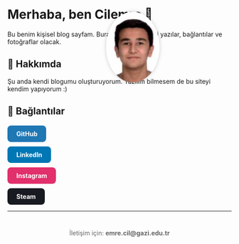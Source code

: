 <div style="position: absolute; left: 450px; top: 100px;">
  <img src="profil.jpeg" alt="Profil Fotoğrafı" style="width: 120px; border-radius: 50%; box-shadow: 0 0 10px rgba(0,0,0,0.2);">
</div>


# Merhaba, ben Cilemre 👋

Bu benim kişisel blog sayfam. Burada kendimle ilgili yazılar, bağlantılar ve fotoğraflar olacak.

## 📸 Hakkımda

Şu anda kendi blogumu oluşturuyorum. Yazılım bilmesem de bu siteyi kendim yapıyorum :)

## 🔗 Bağlantılar

<div style="display: flex; flex-direction: column; align-items: start; gap: 10px; margin-top: 20px;">

  <a href="https://github.com/cilemre" target="_blank" style="background-color: #1f77b4; color: white; padding: 10px 20px; border-radius: 8px; text-decoration: none; font-weight: bold; width: fit-content;">
    GitHub
  </a>

  <a href="https://www.linkedin.com/in/emre-%C3%A7il-95878731b/" target="_blank" style="background-color: #0077b5; color: white; padding: 10px 20px; border-radius: 8px; text-decoration: none; font-weight: bold; width: fit-content;">
    LinkedIn
  </a>

  <a href="https://www.instagram.com/emrecl__/" target="_blank" style="background-color: #E1306C; color: white; padding: 10px 20px; border-radius: 8px; text-decoration: none; font-weight: bold; width: fit-content;">
    Instagram
  </a>

  <a href="https://steamcommunity.com/id/Cilekestayn/" target="_blank" style="background-color: #171a21; color: white; padding: 10px 20px; border-radius: 8px; text-decoration: none; font-weight: bold; width: fit-content;">
    Steam
  </a>

</div>

---

<p style="text-align: center; margin-top: 40px; font-size: 14px; color: #666;">
  İletişim için: <strong>emre.cil@gazi.edu.tr</strong>
</p>
